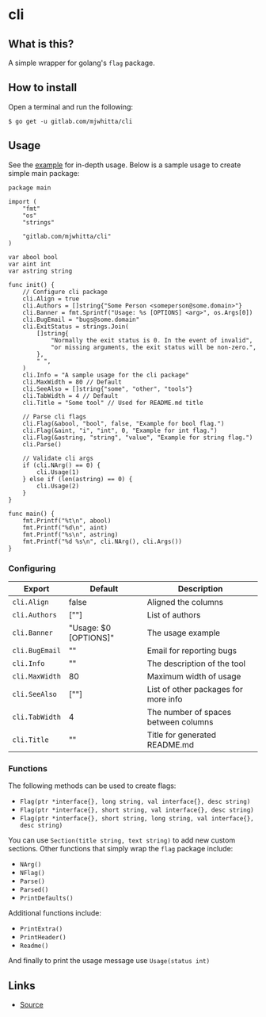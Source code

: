 # cli

## What is this?

A simple wrapper for golang's `flag` package.

## How to install

Open a terminal and run the following:

```
$ go get -u gitlab.com/mjwhitta/cli
```

## Usage

See the [example](cmd/example) for in-depth usage. Below is a sample
usage to create simple main package:

```
package main

import (
    "fmt"
    "os"
    "strings"

    "gitlab.com/mjwhitta/cli"
)

var abool bool
var aint int
var astring string

func init() {
    // Configure cli package
    cli.Align = true
    cli.Authors = []string{"Some Person <someperson@some.domain>"}
    cli.Banner = fmt.Sprintf("Usage: %s [OPTIONS] <arg>", os.Args[0])
    cli.BugEmail = "bugs@some.domain"
    cli.ExitStatus = strings.Join(
        []string{
            "Normally the exit status is 0. In the event of invalid",
            "or missing arguments, the exit status will be non-zero.",
        },
        " ",
    )
    cli.Info = "A sample usage for the cli package"
    cli.MaxWidth = 80 // Default
    cli.SeeAlso = []string{"some", "other", "tools"}
    cli.TabWidth = 4 // Default
    cli.Title = "Some tool" // Used for README.md title

    // Parse cli flags
    cli.Flag(&abool, "bool", false, "Example for bool flag.")
    cli.Flag(&aint, "i", "int", 0, "Example for int flag.")
    cli.Flag(&astring, "string", "value", "Example for string flag.")
    cli.Parse()

    // Validate cli args
    if (cli.NArg() == 0) {
        cli.Usage(1)
    } else if (len(astring) == 0) {
        cli.Usage(2)
    }
}

func main() {
    fmt.Printf("%t\n", abool)
    fmt.Printf("%d\n", aint)
    fmt.Printf("%s\n", astring)
    fmt.Printf("%d %s\n", cli.NArg(), cli.Args())
}
```

### Configuring

Export                | Default               | Description
------                | -------               | -----------
`cli.Align`           | false                 | Aligned the columns
`cli.Authors`         | [""]                  | List of authors
`cli.Banner`          | "Usage: $0 [OPTIONS]" | The usage example
`cli.BugEmail`        | ""                    | Email for reporting bugs
`cli.Info`            | ""                    | The description of the tool
`cli.MaxWidth`        | 80                    | Maximum width of usage
`cli.SeeAlso`         | [""]                  | List of other packages for more info
`cli.TabWidth`        | 4                     | The number of spaces between columns
`cli.Title`           | ""                    | Title for generated README.md

### Functions

The following methods can be used to create flags:

- `Flag(ptr *interface{}, long string, val interface{}, desc string)`
- `Flag(ptr *interface{}, short string, val interface{}, desc string)`
- `Flag(ptr *interface{}, short string, long string, val interface{}, desc string)`

You can use `Section(title string, text string)` to add new custom
sections. Other functions that simply wrap the `flag` package include:

- `NArg()`
- `NFlag()`
- `Parse()`
- `Parsed()`
- `PrintDefaults()`

Additional functions include:

- `PrintExtra()`
- `PrintHeader()`
- `Readme()`

And finally to print the usage message use `Usage(status int)`

## Links

- [Source](https://gitlab.com/mjwhitta/cli)
